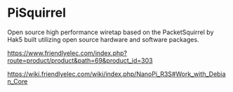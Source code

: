 # PiSquirrel
Open source high performance wiretap based on the PacketSquirrel by Hak5 built utilizing open source hardware and software packages.


https://www.friendlyelec.com/index.php?route=product/product&path=69&product_id=303

https://wiki.friendlyelec.com/wiki/index.php/NanoPi_R3S#Work_with_Debian_Core
